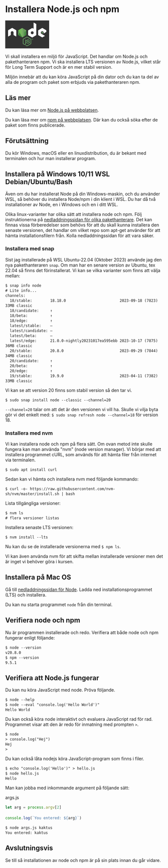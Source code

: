 Installera Node.js och npm
===================================

![Nodejs logo](../../img/nodejs-logo.png)

Vi skall installera en miljö för JavaScript. Det handlar om Node.js och pakethanteraren npm. Vi ska installera LTS versionen av Node.js, vilket står för Long Term Support och är en mer stabil version.

Miljön innebär att du kan köra JavaScript på din dator och du kan ta del av alla de program och paket som erbjuds via pakethanteraren npm.



<!--more-->



Läs mer
-------------------------------

Du kan läsa mer om [Node.js på webbplatsen](https://nodejs.org/).

Du kan läsa mer om [npm på webbplatsen](https://www.npmjs.com/). Där kan du också söka efter de paket som finns publicerade.



Förutsättning
-------------------------------

Du kör Windows, macOS eller en linuxdistribution, du är bekant med terminalen och hur man installerar program.



<!-- Installera på Windows (Cygwin, cmd)
-------------------------------

Gå till [nedladdningssidan för Node](https://nodejs.org/en/download/). Ladda ned installationsprogrammet för LTS och installera.

Programmen node och npm läggs till i din PATH automatiskt.

Du kan nu starta programmen från windows-terminalen `cmd` eller ifrån Cygwin. Men starta om din terminal så att den får del av den uppdaterade pathen. -->



Installera på Windows 10/11 WSL Debian/Ubuntu/Bash
-------------------------------

Även om du har installerat Node på din Windows-maskin, och du använder WSL, så behöver du installera Node/npm i din klient i WSL. Du har då två installationer av Node, en i Windows och en i ditt WSL.

Olika linux-varianter har olika sätt att installera node och npm. Följ instruktionerna på [nedladdningssidan för olika pakethanterare](https://nodejs.org/en/download/package-manager/). Det kan finnas vissa förberedelser som behövs för att du skall kunna installera den senaste versionen, det handlar om vilket repo som apt-get använder för att hämta installationsfilern från. Kolla nedladdningssidan för att vara säker.


### Installera med snap

Sist jag installerade på WSL Ubuntu-22.04 (Oktober 2023) använde jag den nya pakethanteraren `snap`. Om man har en senare version av Ubuntu, tex 22.04 så finns det förinstallerat. Vi kan se vilka varianter som finns att välja mellan:

```console
$ snap info node
# Lite info...
channels:
  18/stable:        18.18.0                        2023-09-18 (7823) 33MB classic
  18/candidate:     ↑
  18/beta:          ↑
  18/edge:          ↑
  latest/stable:    –
  latest/candidate: –
  latest/beta:      –
  latest/edge:      21.0.0-nightly20231017ea595ebb 2023-10-17 (7875) 36MB classic
  20/stable:        20.8.0                         2023-09-29 (7844) 34MB classic
  20/candidate:     ↑
  20/beta:          ↑
  20/edge:          ↑
  19/stable:        19.9.0                         2023-04-11 (7382) 33MB classic
```

Vi kan se att version 20 finns som stabil version så den tar vi. 

```console
$ sudo snap install node --classic --channel=20
```

`--channel=20` talar om att det är den versionen vi vill ha. Skulle vi vilja byta gör vi det enkelt med: `$ sudo snap refresh node --channel=18` för version 18.

### Installera med nvm

Vi kan installera node och npm på flera sätt. Om ovan metod inte skulle fungera kan man använda "nvm" (node version manager). Vi börjar med att installera programmet cURL, som används för att hämta filer från internet via terminalen.

```console
$ sudo apt install curl
```

Sedan kan vi hämta och installera nvm med följande kommando:

```console
$ curl -o- https://raw.githubusercontent.com/nvm-sh/nvm/master/install.sh | bash
```

Lista tillgängliga versioner:

```console
$ nvm ls
# flera versioner listas
```

Installera senaste LTS versionen:

```console
$ nvm install --lts
```

Nu kan du se de installerade versionerna med `$ npm ls`.

Vi kan även använda nvm för att skifta mellan installerade versioner men det är inget vi behöver göra i kursen.



Installera på Mac OS
-------------------------------

Gå till [nedladdningssidan för Node](https://nodejs.org/en/download/). Ladda ned installationsprogrammet (LTS) och installera.

Du kan nu starta programmet `node` från din terminal.



<!-- Installera på Linux
-------------------------------

Olika linux-varianter har olika sätt att installera node och npm. Följ instruktionerna på [nedladdningssidan för olika pakethanterare](https://nodejs.org/en/download/package-manager/). Det kan finnas vissa förberedelser som behövs för att du skall kunna installera den senaste versionen, det handlar om vilket repo som apt-get använder för att hämta installationsfilern från. Kolla nedladdningssidan för att vara säker.

Sist jag installerade på Debian 11 (oktober 2021) så var instruktionen enligt följande.

```console
# installera programmet Curl om det behövs
$ sudo apt install curl

# Lägg till Node.js repository i Debian
$ curl -fsSL https://deb.nodesource.com/setup_lts.x | sudo -E bash -

# Installera nodejs (och npm)
$ sudo apt install nodejs
```

Du kan nu starta programmet `node` från din terminal. -->



Verifiera node och npm
-------------------------------

Nu är programmen installerade och redo. Verifiera att både node och npm fungerar enligt följande:

```console
$ node --version
v20.8.0
$ npm --version
9.5.1
```



Verifiera att Node.js fungerar
-------------------------------

Du kan nu köra JavaScript med node. Pröva följande.

```console
$ node --help
$ node --eval "console.log('Hello World')"
Hello World
```

Du kan också köra node interaktivt och evaluera JavaScript rad för rad. Programmet visar att den är redo för inmatning med prompten `>`.

<!-- **NOTERING:** För att få upp prompten i cygwin skall node köras i _interactive mode_. Detta gör du genom att använda kommandot `node -i`. -->

```console
$ node
> console.log("Hej")
Hej
>
```
<!--
För att få upp prompten i cygwin skall node köras i _interactive mode_. Detta gör du genom att använda kommandot `node -i`.

Så här kan det se ut.

[ASCIINEMA src=91267] -->

Du kan också låta nodejs köra JavaScript-program som finns i filer.

```console
$ echo "console.log('Hello')" > hello.js
$ node hello.js
Hello
```

Man kan jobba med inkommande argument på följande sätt:

args.js
```js
let arg = process.argv[2]

console.log(`You entered: ${arg}`)
```

```console
$ node args.js kaktus
You entered: kaktus
```



Avslutningsvis
------------------------------

Se till så installationen av node och npm är på sin plats innan du går vidare.

